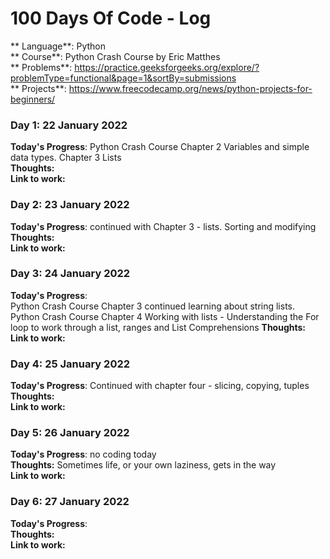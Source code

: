 # 100 Days Of Code - Log

** Language**: Python  
** Course**: Python Crash Course by Eric Matthes  
** Problems**: https://practice.geeksforgeeks.org/explore/?problemType=functional&page=1&sortBy=submissions  
** Projects**: https://www.freecodecamp.org/news/python-projects-for-beginners/  


### Day 1: 22 January 2022
**Today's Progress**: Python Crash Course Chapter 2 Variables and simple data types. Chapter 3 Lists  
**Thoughts:**  
**Link to work:**  
  
    
### Day 2: 23 January 2022
**Today's Progress**: continued with Chapter 3 - lists. Sorting and modifying  
**Thoughts:**  
**Link to work:**


### Day 3: 24 January 2022
**Today's Progress**:  
Python Crash Course Chapter 3 continued learning about string lists.  
Python Crash Course Chapter 4 Working with lists - Understanding the For loop to work through a list, ranges and List Comprehensions
**Thoughts:** 
**Link to work:** 

### Day 4: 25 January 2022
**Today's Progress**:   Continued with chapter four - slicing, copying, tuples  
**Thoughts:**  
**Link to work:**  

### Day 5: 26 January 2022  
**Today's Progress**:   no coding today  
**Thoughts:** Sometimes life, or your own laziness, gets in the way    
**Link to work:**  
  
### Day 6: 27 January 2022  
**Today's Progress**:    
**Thoughts:**    
**Link to work:**  